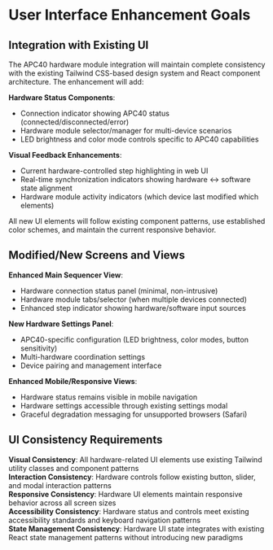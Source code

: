 # User Interface Enhancement Goals

## Integration with Existing UI

The APC40 hardware module integration will maintain complete consistency with the existing Tailwind CSS-based design system and React component architecture. The enhancement will add:

**Hardware Status Components**:
- Connection indicator showing APC40 status (connected/disconnected/error)  
- Hardware module selector/manager for multi-device scenarios
- LED brightness and color mode controls specific to APC40 capabilities

**Visual Feedback Enhancements**:  
- Current hardware-controlled step highlighting in web UI
- Real-time synchronization indicators showing hardware ↔ software state alignment
- Hardware module activity indicators (which device last modified which elements)

All new UI elements will follow existing component patterns, use established color schemes, and maintain the current responsive behavior.

## Modified/New Screens and Views

**Enhanced Main Sequencer View**:
- Hardware connection status panel (minimal, non-intrusive)
- Hardware module tabs/selector (when multiple devices connected)
- Enhanced step indicator showing hardware/software input sources

**New Hardware Settings Panel**:
- APC40-specific configuration (LED brightness, color modes, button sensitivity)
- Multi-hardware coordination settings 
- Device pairing and management interface

**Enhanced Mobile/Responsive Views**:
- Hardware status remains visible in mobile navigation
- Hardware settings accessible through existing settings modal
- Graceful degradation messaging for unsupported browsers (Safari)

## UI Consistency Requirements

**Visual Consistency**: All hardware-related UI elements use existing Tailwind utility classes and component patterns  
**Interaction Consistency**: Hardware controls follow existing button, slider, and modal interaction patterns  
**Responsive Consistency**: Hardware UI elements maintain responsive behavior across all screen sizes  
**Accessibility Consistency**: Hardware status and controls meet existing accessibility standards and keyboard navigation patterns  
**State Management Consistency**: Hardware UI state integrates with existing React state management patterns without introducing new paradigms
